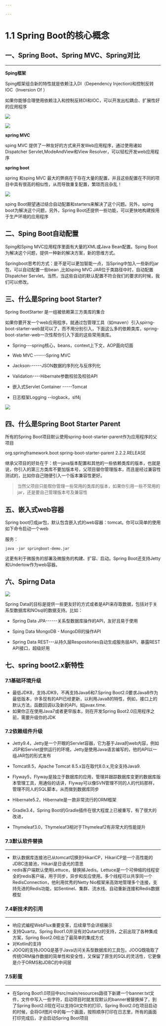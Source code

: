 ```yaml
---

---
```


# 1.1 Spring Boot的核心概念
## 一、Spring Boot、Spring MVC、Spring对比

------

**Sping框架**

Sping框架组合新的特性就是依赖注入DI（Dependency Injection)和控制反转IOC（Inversion Of ）

如果你能够合理使用依赖注入和控制反转DI和IOC，可以开发出松耦合、扩展性好的应用程序

<div align=left><img src="https://camo.githubusercontent.com/845d04e6ea45bd25ea6b30a29f33814eae4a42d7b8797546eba79e4e52e70887/68747470733a2f2f63646e2e6a7364656c6976722e6e65742f67682f6b7269736c696e7a68616f2f494d47636c6f75642f696d672f32303230303431343134303330302e706e67">
</div>


 ![](https://camo.githubusercontent.com/845d04e6ea45bd25ea6b30a29f33814eae4a42d7b8797546eba79e4e52e70887/68747470733a2f2f63646e2e6a7364656c6976722e6e65742f67682f6b7269736c696e7a68616f2f494d47636c6f75642f696d672f32303230303431343134303330302e706e67)



**spring MVC**

sping MVC 提供了一种友好的方式来开发Web应用程序，通过使用诸如Dispatcher Servlet,ModeAndView和View Resolver，可以轻松开发web应用程序

**spring boot**

spring 和sping MVC 最大的弊病在于存在大量的配置，并且这些配置在不同的项目中具有很高的相似性，从而导致重复配置，繁琐而且杂乱！

![](https://camo.githubusercontent.com/0c9e870c36fdc942a015f0a34bc1c3f8959a1c22f807c06b2a0959139ee096e2/68747470733a2f2f63646e2e6a7364656c6976722e6e65742f67682f6b7269736c696e7a68616f2f494d47636c6f75642f696d672f32303230303431343134303532312e706e67)

sping Boot期望通过结合自动配置和starters来解决了这个问题。另外，sping boot为解决这个问题，另外，Spring Boot还提供一些功能，可以更快地构建按用于生产环境的应用程序

## 二、Sping Boot自动配置

Sping和Sping MVC应用程序里面有大量的XML或Java Bean配置。Sping Boot为解决这个问题，提供一种新的解决方案，新的思维方式。

Springboot思考的方式：是不是可以更加智能一点，当Spring中加入一些新的jar包，可以自动配置一些bean ,比如sping MVC JAR位于类路径中时，自动配置DIspatcher Servlet。当然，当这些自动的默认配置不符合我们的要求的时候，我们可以修改。



## 三、什么是Spring boot Starter?

Spring BootStarter 是一组被依赖第三方类库的集合

如果你要开发一个web应用程序，就通过包管理工具（如maven）引入spirng-boot-starter-web就可以了，而不用分别引入，下面这么多的依赖类库，spring-boot-starter-web一次性帮你引入下面的这些常用类库。

- Spring---spring核心，beans，context上下文，AOP面向切面
- Web MVC ------Spring MVC
- Jackson------JSON数据的序列化与反序列化

- Validation----Hibernate参数校验及校验API 
- 嵌入式Servlet Container  -----Tomcat
- 日志框架Logging --logback，slf4j

 ![](https://camo.githubusercontent.com/0d1a07904db07c65d98f8d21fc2ce8eca9ba9c5d22c908dec00c962a4fc0f858/68747470733a2f2f63646e2e6a7364656c6976722e6e65742f67682f6b7269736c696e7a68616f2f494d47636c6f75642f696d672f32303230303431343134303932332e706e67)

## 四、什么是Spring Boot Starter Parent

所有的Spring Boot项目默认使用spring-boot-starter-parent作为应用程序的父项目

  <parent>
        <groupId>org.springframework.boot</groupId>
        <artifactId>spring-boot-starter-parent</artifactId>
        <version>2.2.2.RELEASE</version>
        <relativePath/>
    </parent>

继承父项目的好处在于：统一java版本配置和其他的一些依赖类库的版本，也就是说，你引入的第三方类库不要加版本号，父项目替你管理版本，而且是经过兼容性测试的，比如你自己随便引入一个版本兼容性更好。

> 当然父项目只能帮你管理一些常用的类库的版本，如果你引用一些不常用的jar，还是要自己管理版本号及兼容性

## 五、嵌入式web容器

Spring boot打成jar包，默认包含嵌入式的web容器：tomcat。你可以简单的使用如下命令启动一个web

服务：

```shel
java -jar springboot-demo.jar
```

这更有利于微服务的部署及微服务的构建、扩容、启动。Spring Boot还支持Jetty和Undertow作为web容器。

## 六、Spirng Data

![](https://camo.githubusercontent.com/7a720a5d914b58abb4ed687867495d01269060b70595ca12e1e6ff3c49cb74c8/68747470733a2f2f63646e2e6a7364656c6976722e6e65742f67682f6b7269736c696e7a68616f2f494d47636c6f75642f696d672f2f32303230303431343134313333362e706e67)

Spring Data的目标是提供一些更友好的方式或者是API来存取数据，包括对于关系型数据库和NOsql的数据支持。比如：

- Spring Data JPA------关系型数据库操作的API，友好且易于使用

- Sping Data MongoDB - MongoDB的操作API
- Spring Data REST---从持久层Respositories自动生成服务层API，暴露REST API接口，超级好用

## 七、spring boot2.x新特性

### 7.1基础环境升级

- 最低JDK8，支持JDK9，不再支持Java6和7.Spring Boot2.0要求Java8作为最低版本，许多现有的API已经更新，以利用Java8的特性，例如，接口上的默认方法，函数回调以及新的API，如javax.time.
- 如果你正在使用Java7或者更早版本，则在开发Spring Boot2.0应用程序之前，需要升级你的JDK

### 7.2依赖组件升级

- Jetty9.4，Jetty是一个开眼的Servlet容器，它为基于Java的web内容，例如JSP和Servlet提供运行的环境，Jetty是使用Java语言编写的，他的API以一组JAR包的形式发布
- Tomcat8.5，Apache Tomcat 8.5.x旨在取代8.0.x,完全支持Java9.
- Flyway5，Flyway是独立于数据库的应用，管理并跟踪数据库变更的数据库版本管理工具，用通俗的话讲，Flyway可以像SVN管理不同的人的代码那样，管理不同人的SQL脚本，从而做到数据库同步

- Hibernate5.2，Hibernate是一款非常流行的ORM框架
- Gradle3.4，Spring Boot的Gradle插件在很大程度上已被重写，有了很大的改进，
- Thymeleaf3.0，Thymeleaf3相对于Thymeleaf2有非常大的性能提升

### 7.3默认软件替换

------



- 默认数据库连接池已从tomcat切换到HikariCP，HikariCP是一个高性能的JDBC连接池，Hikari是日语光的意思
- redis客户端默认使用Lettuce，替换掉Jedis。Lettuce是一个可伸缩的线程安全的redis客户端，用于同步，异步和反应使用。多个线程可以共享同一个RedisConnection，他利用优秀的Netty Nio框架来高效地管理多个连接，支持先进的Redis功能，如Sentinel、集群、流水线、自动重新连接和Redis数据模型 

### 7.4新技术的引用

------



- 响应式编程WebFlux重要变革，后续章节会详细展示
- 支持Quartz。Spring Boot1.0并没有对Qutartz的支持，之前出现了各种集成方案，Spring Boot2.0给出了最简单的集成方式
- 对Kotlin的支持
- JOOQ的支持JOOQ是基于Java访问关系型数据库的工具包，JOOQ既吸取了传统ORM操作数据的简单性和安全性，又保留了原生的SQL的灵活性，它更像是介于ORMS和JDBC的中间层

### 7.5彩蛋

------



- 在Spring Boot1.0项目中src/main/resources路径下新建一个banner.txt文件，文件中写入一些字符，启动项目时就发现默认的banner被替换掉了，到了Spring Boot2.0现在可以支持Git文件的打印，Spring Boot2.0在项目启动的时候，会将Gif图片中的每一个画面，按照顺序打印在日志里，所有的画面打印完成后，才会启动Spring Boot项目
